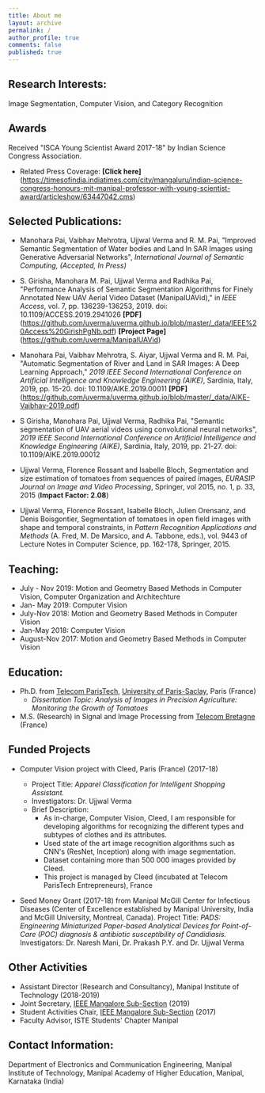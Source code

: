```yaml
---
title: About me
layout: archive
permalink: /
author_profile: true
comments: false
published: true
---
```


## Research Interests:
Image Segmentation, Computer Vision, and Category Recognition 


## Awards
Received "ISCA Young Scientist Award 2017-18" by Indian Science Congress Association.
- Related Press Coverage: **[Click here]**(https://timesofindia.indiatimes.com/city/mangaluru/indian-science-congress-honours-mit-manipal-professor-with-young-scientist-award/articleshow/63447042.cms)


## Selected Publications:
- Manohara Pai, Vaibhav Mehrotra, Ujjwal Verma and R. M. Pai, "Improved Semantic Segmentation of Water bodies and Land In SAR Images using Generative Adversarial Networks", _International Journal of Semantic Computing, (Accepted, In Press)_

- S. Girisha, Manohara M. Pai, Ujjwal Verma and Radhika Pai, "Performance Analysis of Semantic Segmentation Algorithms for Finely Annotated New UAV Aerial Video Dataset (ManipalUAVid)," in _IEEE Access_, vol. 7, pp. 136239-136253, 2019.
doi: 10.1109/ACCESS.2019.2941026  **[PDF]**(https://github.com/uverma/uverma.github.io/blob/master/_data/IEEE%20Access%20GirishPgNb.pdf) **[Project Page]**(https://github.com/uverma/ManipalUAVid)

- Manohara Pai, Vaibhav Mehrotra, S. Aiyar, Ujjwal Verma and R. M. Pai, "Automatic Segmentation of River and Land in SAR Images: A Deep Learning Approach," _2019 IEEE Second International Conference on Artificial Intelligence and Knowledge Engineering (AIKE)_, Sardinia, Italy, 2019, pp. 15-20.
doi: 10.1109/AIKE.2019.00011 **[PDF]**(https://github.com/uverma/uverma.github.io/blob/master/_data/AIKE-Vaibhav-2019.pdf)

- S Girisha, Manohara Pai, Ujjwal Verma, Radhika Pai, "Semantic segmentation of UAV aerial videos using convolutional neural networks", _2019 IEEE Second International Conference on Artificial Intelligence and Knowledge Engineering (AIKE)_, Sardinia, Italy, 2019, pp. 21-27. doi: 10.1109/AIKE.2019.00012 

- Ujjwal Verma, Florence Rossant and Isabelle Bloch,
	Segmentation and size estimation of tomatoes from sequences of paired images,
	_EURASIP Journal on Image and Video Processing_, Springer, vol 2015, no. 1, p. 33, 2015 (**Impact Factor: 	  2.08**)

- Ujjwal Verma, Florence Rossant, Isabelle Bloch, Julien Orensanz, and Denis Boisgontier,
	Segmentation of tomatoes in open field images with shape and temporal constraints,
	in _Pattern Recognition Applications and Methods_ (A. Fred, M. De Marsico, and A. Tabbone,
	eds.), vol. 9443 of Lecture Notes in Computer Science, pp. 162-178, Springer, 2015.


## Teaching:
- July - Nov 2019: Motion and Geometry Based Methods in Computer Vision, Computer Organization and Architechture
- Jan- May 2019: Computer Vision
- July-Nov 2018: Motion and Geometry Based Methods in Computer Vision
- Jan-May 2018: Computer Vision
- August-Nov 2017: Motion and Geometry Based Methods in Computer Vision


## Education:
- Ph.D. from [Telecom ParisTech](https://www.telecom-paristech.fr/), [University of Paris-Saclay](https://www.universite-paris-saclay.fr/en), Paris (France) 
	- *Dissertation Topic: Analysis of Images in Precision Agriculture: Monitoring the Growth of Tomatoes*
- M.S. (Research) in Signal and Image Processing from [Telecom Bretagne](https://www.imt-atlantique.fr/) (France) 


## Funded Projects
- Computer Vision project with Cleed, Paris (France) (2017-18)
	- Project Title: _Apparel Classification for Intelligent Shopping Assistant._
	- Investigators: Dr. Ujjwal Verma
  - Brief Description:
    - As in-charge, Computer Vision, Cleed, I am responsible for developing algorithms for recognizing the different types and subtypes of clothes and its attributes.
    - Used state of the art image recognition algorithms such as CNN's (ResNet, Inception) along with image segmentation.
    - Dataset containing more than 500 000 images provided by Cleed. 
    - This project is managed by Cleed (incubated at Telecom ParisTech Entrepreneurs), France
    
  
  
- Seed Money Grant (2017-18) from Manipal McGill Center for Infectious Diseases (Center of Excellence established 		  by Manipal University, India and McGill University, Montreal, Canada). 
	Project Title: _PADS: Engineering Miniaturized Paper-based Analytical Devices for Point-of-Care (POC) 			diagnosis & antibiotic susceptibility of Candidiasis._
	Investigators: Dr. Naresh Mani, Dr. Prakash P.Y. and Dr. Ujjwal Verma






## Other Activities

- Assistant Director (Research and Consultancy), Manipal Institute of Technology (2018-2019)
- Joint Secretary,  [IEEE Mangalore Sub-Section](www.ieee-mangalore.org) (2019)
- Student Activities Chair, [IEEE Mangalore Sub-Section](www.ieee-mangalore.org) (2017)
- Faculty Advisor, ISTE Students' Chapter Manipal




## Contact Information:
 
Department of Electronics and Communication Engineering,
Manipal Institute of Technology,
Manipal Academy of Higher Education,
Manipal, Karnataka (India)
